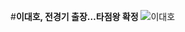 #**이대호, 전경기 출장…타점왕 확정**
![이대호](http://imgnews.naver.net/image/001/2012/10/08/PYH2012100811510001300_P2_59_20121008174030.jpg?type=w540)
